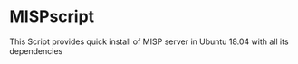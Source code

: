 # MISPscript
This Script provides quick install of MISP server in Ubuntu 18.04 with all its dependencies
